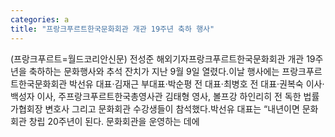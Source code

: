 ```yaml
---
categories: a
title: "프랑크푸르트한국문화회관 개관 19주년 축하 행사"
---
```

(프랑크푸르트=월드코리안신문) 전성준 해외기자프랑크푸르트한국문화회관 개관 19주년을 축하하는 문화행사와 추석 잔치가 지난 9월 9일 열렸다.이날 행사에는 프랑크푸르트한국문화회관 박선유 대표&middot;김재근 부대표&middot;박순평 전 대표&middot;최병호 전 대표&middot;권복숙 이사&middot;백성자 이사, 주프랑크푸르트한국총영사관 김태형 영사, 볼프강 하인리히 전 독한 법률가협회장 변호사 그리고 문화회관 수강생들이 참석했다.박선유 대표는 &ldquo;내년이면 문화회관 창립 20주년이 된다. 문화회관을 운영하는 데에